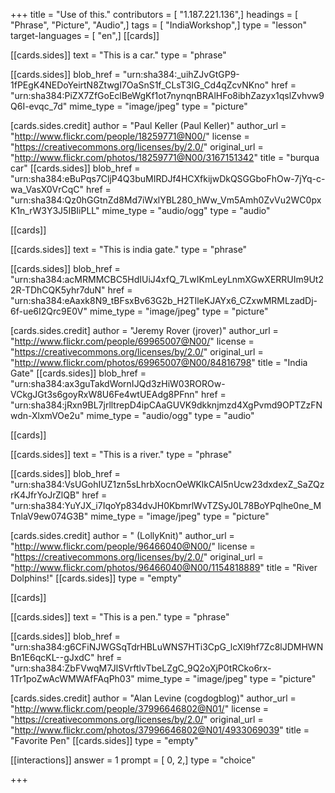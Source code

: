 +++
title = "Use of this."
contributors = [ "1.187.221.136",]
headings = [ "Phrase", "Picture", "Audio",]
tags = [ "IndiaWorkshop",]
type = "lesson"
target-languages = [ "en",]
[[cards]]

[[cards.sides]]
text = "This is a car."
type = "phrase"

[[cards.sides]]
blob_href = "urn:sha384:_uihZJvGtGP9-1fPEgK4NEDoYeirtN8ZtwgI7OaSnS1f_CLsT3IG_Cd4qZcvNKno"
href = "urn:sha384:PiZX7ZfGoEclBeWgKf1ot7nynqnBRAlHFo8ibhZazyx1qslZvhvw9Q6I-evqc_7d"
mime_type = "image/jpeg"
type = "picture"

[cards.sides.credit]
author = "Paul Keller (Paul Keller)"
author_url = "http://www.flickr.com/people/18259771@N00/"
license = "https://creativecommons.org/licenses/by/2.0/"
original_url = "http://www.flickr.com/photos/18259771@N00/3167151342"
title = "burqua car"
[[cards.sides]]
blob_href = "urn:sha384:eBuPqs7CljP4Q3buMIRDJf4HCXfkijwDkQSGGboFhOw-7jYq-c-wa_VasX0VrCqC"
href = "urn:sha384:Qz0hGGtnZd8Md7iWxlYBL280_hWw_Vm5Amh0ZvVu2WC0pxK1n_rW3Y3J5IBIiPLL"
mime_type = "audio/ogg"
type = "audio"

[[cards]]

[[cards.sides]]
text = "This is india gate."
type = "phrase"

[[cards.sides]]
blob_href = "urn:sha384:acMRMMCBC5HdIUiJ4xfQ_7LwIKmLeyLnmXGwXERRUIm9Ut22R-TDhCQK5yhr7duN"
href = "urn:sha384:eAaxk8N9_tBFsxBv63G2b_H2TIleKJAYx6_CZxwMRMLzadDj-6f-ue6I2Qrc9E0V"
mime_type = "image/jpeg"
type = "picture"

[cards.sides.credit]
author = "Jeremy Rover (jrover)"
author_url = "http://www.flickr.com/people/69965007@N00/"
license = "https://creativecommons.org/licenses/by/2.0/"
original_url = "http://www.flickr.com/photos/69965007@N00/84816798"
title = "India Gate"
[[cards.sides]]
blob_href = "urn:sha384:ax3guTakdWornIJQd3zHiW03ROROw-VCkgJGt3s6goyRxW8U6Fe4wtUEAdg8PFnn"
href = "urn:sha384:jRxn9BL7jrlltrepD4ipCAaGUVK9dkknjmzd4XgPvmd9OPTZzFNwdn-XlxmVOe2u"
mime_type = "audio/ogg"
type = "audio"

[[cards]]

[[cards.sides]]
text = "This is a river."
type = "phrase"

[[cards.sides]]
blob_href = "urn:sha384:VsUGohIUZ1zn5sLhrbXocnOeWKlkCAI5nUcw23dxdexZ_SaZQzrK4JfrYoJrZlQB"
href = "urn:sha384:YuYJX_i7IqoYp834dvJH0KbmrlWvTZSyJ0L78BoYPqlhe0ne_MTnlaV9ew074G3B"
mime_type = "image/jpeg"
type = "picture"

[cards.sides.credit]
author = " (LollyKnit)"
author_url = "http://www.flickr.com/people/96466040@N00/"
license = "https://creativecommons.org/licenses/by/2.0/"
original_url = "http://www.flickr.com/photos/96466040@N00/1154818889"
title = "River Dolphins!"
[[cards.sides]]
type = "empty"

[[cards]]

[[cards.sides]]
text = "This is a pen."
type = "phrase"

[[cards.sides]]
blob_href = "urn:sha384:g6CFiNJWGSqTdrHBLuWNS7HTi3CpG_lcXl9hf7Zc8lJDMHWNBn1E6qcKL--gJxdC"
href = "urn:sha384:ZbFVwqM7JlSVrftlvTbeLZgC_9Q2oXjP0tRCko6rx-1Tr1poZwAcWMWAfFAqPh03"
mime_type = "image/jpeg"
type = "picture"

[cards.sides.credit]
author = "Alan Levine (cogdogblog)"
author_url = "http://www.flickr.com/people/37996646802@N01/"
license = "https://creativecommons.org/licenses/by/2.0/"
original_url = "http://www.flickr.com/photos/37996646802@N01/4933069039"
title = "Favorite Pen"
[[cards.sides]]
type = "empty"

[[interactions]]
answer = 1
prompt = [ 0, 2,]
type = "choice"

+++
